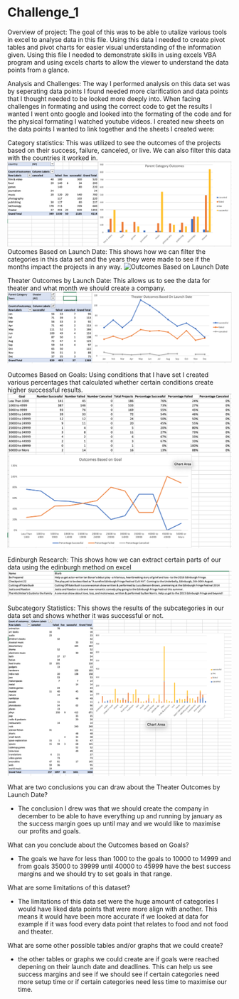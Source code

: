 # Challenge_1

Overview of project: 
  The goal of this was to be able to utalize various tools in excel to analyse data in this file. Using this data I needed to create pivot tables and pivot charts for easier visual understanding of the information given. Using this file I needed to demonstrate skills in using excels VBA program and using excels charts to allow the viewer to understand the data points from a glance. 

Analysis and Challenges: 
  The way I performed analysis on this data set was by seperating data points I found needed more clarification and data points that I thought needed to be looked more deeply into. When facing challenges in formating and using the correct code to get the results I wanted I went onto google and looked into the formating of the code and for the physical formating I watched youtube videos. I created new sheets on the data points I wanted to link together and the sheets I created were:

Category statistics: 
  This was utilized to see the outcomes of the projects based on their success, failure, canceled, or live. We can also filter this data with the countries it worked in.
 ![Category Statistics](/Category_statistics.png)
Outcomes Based on Launch Date: 
  This shows how we can filter the categories in this data set and the years they were made to see if the months impact the projects in any way. 
 ![Outcomes Based on Launch Date](/Outcomes_based_on_launch_date.png)

Theater Outcomes by Launch Date: 
  This allows us to see the data for theater and what month we should create a company.
 ![Theater Outcomes by Launch Date](/Theater_outcomes_by_launch_date.png)

Outcomes Based on Goals: 
  Using conditions that I have set I created various percentages that calculated whether certain conditions create higher successful results.
 ![Outcomes Based on Goals](/outcomes_based_on_goals.png)

Edinburgh Research: 
  This shows how we can extract certain parts of our data using the edinburgh method on excel
 ![Edinburgh Research](/edinburgh_research.png)

Subcategory Statistics: 
  This shows the results of the subcategories in our data set and shows whether it was successful or not.
 ![Subcategory Statistics](/subcategory_statistics.png)

What are two conclusions you can draw about the Theater Outcomes by Launch Date?
- The conclusion I drew was that we should create the company in december to be able to have everything up and running by january as the success margin goes up until may and we would like to maximise our profits and goals. 

What can you conclude about the Outcomes based on Goals?
- The goals we have for less than 1000 to the goals to 10000 to 14999 and from goals 35000 to 39999 until 40000 to 45999 have the best success margins and we should try to set goals in that range. 

What are some limitations of this dataset?
- The limitations of this data set were the huge amount of categories I would have liked data points that were more align with another. This means it would have been more accurate if we looked at data for example if it was food every data point that relates to food and not food and theater. 

What are some other possible tables and/or graphs that we could create?
- the other tables or graphs we could create are if goals were reached depening on their launch date and deadlines. This can help us see success margins and see if we should see if certain categories need more setup time or if certain categories need less time to maximise our time. 
